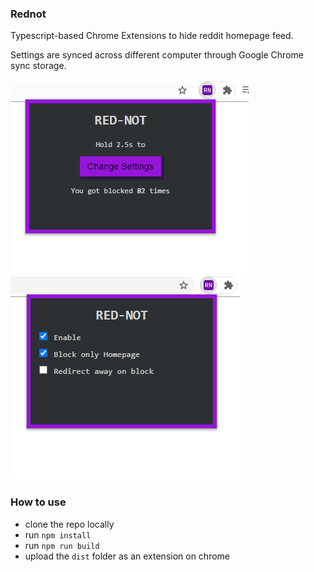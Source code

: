 ### Rednot

Typescript-based Chrome Extensions to hide reddit homepage feed.

Settings are synced across different computer through Google Chrome sync storage.

![screen](screenshots/popup.png)
![settings](screenshots/settings.png)

### How to use

- clone the repo locally
- run `npm install`
- run `npm run build`
- upload the `dist` folder as an extension on chrome
